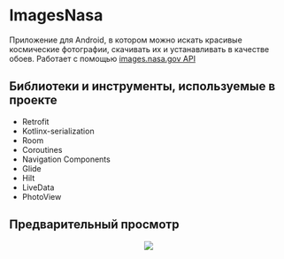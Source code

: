 # ImagesNasa

Приложение для Android, в котором можно искать красивые космические фотографии, скачивать их и устанавливать в качестве обоев. 
Работает с помощью [images.nasa.gov API](https://images.nasa.gov/docs/images.nasa.gov_api_docs.pdf)

## Библиотеки и инструменты, используемые в проекте
- Retrofit
- Kotlinx-serialization
- Room 
- Coroutines
- Navigation Components
- Glide
- Hilt 
- LiveData
- PhotoView 

## Предварительный просмотр
<p align="center">
  <img src="https://user-images.githubusercontent.com/49514586/181742355-cb824e3e-8fba-4214-8653-0c65e7060a14.gif">
</p>




